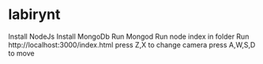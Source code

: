 # labirynt

Install NodeJs
Install MongoDb 
Run Mongod
Run node index in folder
Run http://localhost:3000/index.html
press Z,X to change camera
press A,W,S,D to move

